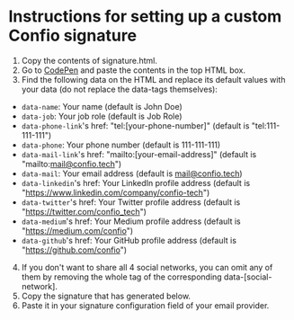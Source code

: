 # Instructions for setting up a custom Confio signature

1. Copy the contents of signature.html.
2. Go to [CodePen](https://codepen.io/pen/?editors=1000) and paste the contents in the top HTML box.
3. Find the following data on the HTML and replace its default values with your data (do not replace the data-tags themselves):
  - `data-name`: Your name (default is John Doe)
  - `data-job`: Your job role (default is Job Role)
  - `data-phone-link`'s href: "tel:[your-phone-number]" (default is "tel:111-111-111")
  - `data-phone`: Your phone number (default is 111-111-111)
  - `data-mail-link`'s href: "mailto:[your-email-address]" (default is "mailto:mail@confio.tech")
  - `data-mail`: Your email address (default is mail@confio.tech)
  - `data-linkedin`'s href: Your LinkedIn profile address (default is "https://www.linkedin.com/company/confio-tech")
  - `data-twitter`'s href: Your Twitter profile address (default is "https://twitter.com/confio_tech")
  - `data-medium`'s href: Your Medium profile address (default is "https://medium.com/confio")
  - `data-github`'s href: Your GitHub profile address (default is "https://github.com/confio")

4. If you don't want to share all 4 social networks, you can omit any of them by removing the whole <a> tag of the corresponding data-[social-network].
5. Copy the signature that has generated below.
6. Paste it in your signature configuration field of your email provider.
